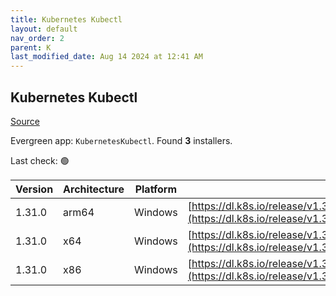 ```yaml
---
title: Kubernetes Kubectl
layout: default
nav_order: 2
parent: K
last_modified_date: Aug 14 2024 at 12:41 AM
---
```


## Kubernetes Kubectl

[Source](https://kubernetes.io/)

Evergreen app: `KubernetesKubectl`. Found **3** installers.

Last check: 🟢

| Version | Architecture | Platform | URI                                                                                                                                |
| ------- | ------------ | -------- | ---------------------------------------------------------------------------------------------------------------------------------- |
| 1.31.0  | arm64        | Windows  | [https://dl.k8s.io/release/v1.31.0/bin/windows/arm64/kubectl.exe](https://dl.k8s.io/release/v1.31.0/bin/windows/arm64/kubectl.exe) |
| 1.31.0  | x64          | Windows  | [https://dl.k8s.io/release/v1.31.0/bin/windows/amd64/kubectl.exe](https://dl.k8s.io/release/v1.31.0/bin/windows/amd64/kubectl.exe) |
| 1.31.0  | x86          | Windows  | [https://dl.k8s.io/release/v1.31.0/bin/windows/386/kubectl.exe](https://dl.k8s.io/release/v1.31.0/bin/windows/386/kubectl.exe)     |
